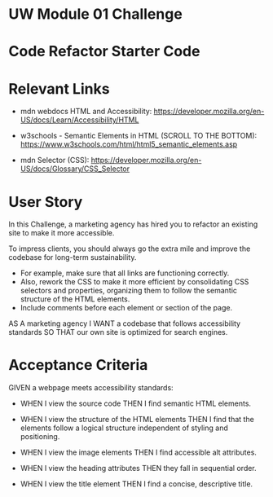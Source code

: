 # UW Module 01 Challenge
# Code Refactor Starter Code

# Relevant Links
* mdn webdocs HTML and Accessibility: https://developer.mozilla.org/en-US/docs/Learn/Accessibility/HTML

* w3schools - Semantic Elements in HTML (SCROLL TO THE BOTTOM): https://www.w3schools.com/html/html5_semantic_elements.asp

* mdn Selector (CSS): https://developer.mozilla.org/en-US/docs/Glossary/CSS_Selector

# User Story
 In this Challenge, a marketing agency has hired you to refactor an existing site to make it more accessible.

 To impress clients, you should always go the extra mile and improve the codebase for long-term sustainability. 
 
 * For example, make sure that all links are functioning correctly. 
 * Also, rework the CSS to make it more efficient by consolidating CSS selectors and properties, organizing them to follow the semantic structure of the HTML elements.
 * Include comments before each element or section of the page.

AS A marketing agency
I WANT a codebase that follows accessibility standards SO THAT our own site is optimized for search engines.

# Acceptance Criteria
GIVEN a webpage meets accessibility standards:

* WHEN I view the source code
THEN I find semantic HTML elements.

* WHEN I view the structure of the HTML elements
THEN I find that the elements follow a logical structure independent of styling and positioning.

* WHEN I view the image elements
THEN I find accessible alt attributes.

* WHEN I view the heading attributes
THEN they fall in sequential order.

* WHEN I view the title element
THEN I find a concise, descriptive title.
